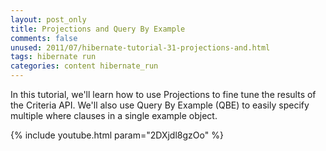 ```yaml
---           
layout: post_only
title: Projections and Query By Example
comments: false
unused: 2011/07/hibernate-tutorial-31-projections-and.html
tags: hibernate run
categories: content hibernate_run
---
```


In this tutorial, we'll learn how to use Projections to fine tune the results of the Criteria API. We'll also use Query By Example (QBE) to easily specify multiple where clauses in a single example object.

{% include youtube.html param="2DXjdl8gzOo" %}